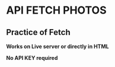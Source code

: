 # API FETCH PHOTOS


## Practice of Fetch

__Works on Live server or directly in HTML__ <br/>

__No API KEY required__ <br/>


